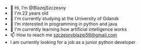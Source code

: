 - 👋 Hi, I’m @BlazejSzczesny
- :birthday: I'm 22 years old
- :open_book: I'm currently studying at the University of Gdansk
- 👀 I’m interested in programming in python and java
- 🌱 I'm currently learning how artificial intelligence works
- 📫 How to reach me szczesnyblazej59@gmail.com
- I am currently looking for a job as a junior python developer

<!---
BlazejSzczesny/BlazejSzczesny is a ✨ special ✨ repository because its `README.md` (this file) appears on your GitHub profile.
You can click the Preview link to take a look at your changes.
--->
